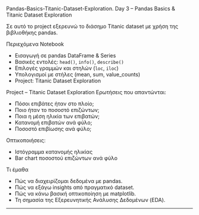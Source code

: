 Pandas-Basics-Titanic-Dataset-Exploration.
Day 3 – Pandas Basics & Titanic Dataset Exploration 

Σε αυτό το project εξερευνώ το διάσημο Titanic dataset με χρήση της βιβλιοθήκης pandas.

 Περιεχόμενα Notebook
- Εισαγωγή σε pandas DataFrame & Series
- Βασικές εντολές: `head()`, `info()`, `describe()`
- Επιλογές γραμμών και στηλών (`loc`, `iloc`)
- Υπολογισμοί με στήλες (mean, sum, value_counts)
- Project: Titanic Dataset Exploration

 Project – Titanic Dataset Exploration
 Ερωτήσεις που απαντώνται:
- Πόσοι επιβάτες ήταν στο πλοίο;
- Ποιο ήταν το ποσοστό επιζώντων;
- Ποια η μέση ηλικία των επιβατών;
- Κατανομή επιβατών ανά φύλο;
- Ποσοστό επιβίωσης ανά φύλο;

 Οπτικοποιήσεις:
- Ιστόγραμμα κατανομής ηλικίας
- Bar chart ποσοστού επιζώντων ανά φύλο

 Τι έμαθα
- Πώς να διαχειρίζομαι δεδομένα με pandas.
- Πώς να εξάγω insights από πραγματικό dataset.
- Πώς να κάνω βασική οπτικοποίηση με matplotlib.
- Τη σημασία της Εξερευνητικής Ανάλυσης Δεδομένων (EDA).

---
